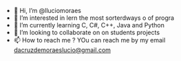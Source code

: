 - 👋 Hi, I’m @lluciomoraes
- 👀 I’m interested in  lern the most sorterdways o of  progra
- 🌱 I’m currently learning  C, C#, C++, Java and Python
- 💞️ I’m looking to collaborate on on students projects
- 📫 How to reach me ? YOu can reach me by my email dacruzdemoraeslucio@gmail.com
<!---
lluciomoraes/lluciomoraes is a ✨ special ✨ repository because its `README.md` (this file) appears on your GitHub profile.
You can click the Preview link to take a look at your changes.
--->
